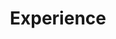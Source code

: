 ---
widget: experience
active: true
headless: true
weight: 40
title: Experience
subtitle: ''
date_format: Jan 2006

experience:
  - title: Club Member
    company: Koala
    company_url: ''
    company_logo: ''
    location: Department Club, School of Computer Science and Artificial Intelligence, Jeonbuk National University
    date_start: '2024-03-02'
    date_end: '2024-06-20'
    description: |
        Participated in club activities to cultivate algorithmic problem-solving abilities and logical thinking.

        * Key Activities:
        * Consistently solved 2 or more problems weekly on Baekjoon Online Judge.
        * Conducted focused study sessions on ICPC-related topics.
        * Learned diverse problem-solving approaches through code reviews with fellow club members.

  - title: SW Mentoring Mentee
    company: Online
    company_url: ''
    company_logo: ''
    location: Jeonbuk National University's SW-Centered University Project Division
    date_start: '2024-09-11'
    date_end: '2024-12-13'
    description: |
        Participated in a mentoring program to learn the direction for growing as a good developer and to enhance practical technical skills through interaction with a senior mentor from the same department.

        * Key Activities:
        * Designed a learning roadmap and received career counseling through weekly mentoring sessions.
        * Received feedback on coding assignments.
---